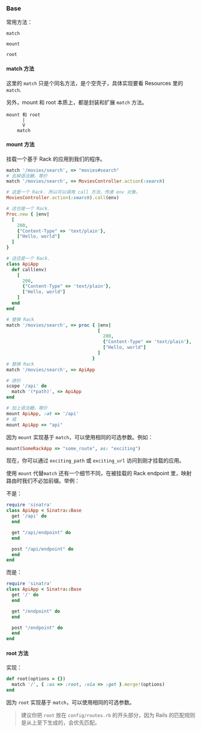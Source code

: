 ### Base

常用方法：

```
match

mount

root
```

#### match 方法

这里的 `match` 只是个同名方法，是个空壳子，具体实现要看 Resources 里的 `match`.

另外，mount 和 root 本质上，都是封装和扩展 `match` 方法。

```
mount 和 root
      |
      V
    match
```

#### mount 方法

挂载一个基于 Rack 的应用到我们的程序。

```ruby
match '/movies/search', => "movies#search"
# 去掉语法糖，等价
match '/movies/search', => MoviesController.action(:search)
```

```ruby
# 这是一个 Rack. 所以可以调用 call 方法，传递 env 对象。
MoviesController.action(:search).call(env)

# 这也是一个 Rack.
Proc.new { |env|
  [
    200,
    {"Content-Type" => 'text/plain'},
    ["Hello, world"]
  ]
}

# 这还是一个 Rack.
class ApiApp
  def call(env)
    [
      200,
      {"Content-Type" => 'text/plain'},
      ["Hello, world"]
    ]
  end
end
```

```ruby
# 替换 Rack
match '/movies/search', => proc { |env|
                                  [
                                    200,
                                    {"Content-Type" => 'text/plain'},
                                    ["Hello, world"]
                                  ]
                                }
# 替换 Rack
match '/movies/search', => ApiApp
```

```ruby
# 进价
scope '/api' do
  match '(*path)', => ApiApp
end

# 加上语法糖，等价
mount ApiApp, :at => '/api'
# 或
mount ApiApp => "api"
```

因为 `mount` 实现基于 `match`，可以使用相同的可选参数。例如：

```ruby
mount(SomeRackApp => "some_route", as: "exciting")
```

现在，你可以通过 `exciting_path` 或 `exciting_url` 访问到刚才挂载的应用。

使用 `mount` 代替`match` 还有一个细节不同，在被挂载的 Rack endpoint 里，映射路由时我们不必加前缀。举例：

不是：

```ruby
require 'sinatra'
class ApiApp < Sinatra::Base
  get '/api' do
  end

  get "/api/endpoint" do
  end

  post "/api/endpoint" do
  end
end
```

而是：

```ruby
require 'sinatra'
class ApiApp < Sinatra::Base
  get '/' do
  end

  get "/endpoint" do
  end

  post "/endpoint" do
  end
end
```

#### root 方法

实现：

```ruby
def root(options = {})
  match '/', { :as => :root, :via => :get }.merge!(options)
end
```

因为 `root` 实现基于 `match`，可以使用相同的可选参数。

> 建议你把 `root` 放在 `config/routes.rb` 的开头部分，因为 Rails 的匹配规则是从上至下生成的，会优先匹配。
